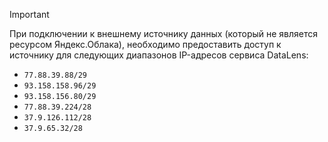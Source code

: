 > [!IMPORTANT]
>
> При подключении к внешнему источнику данных (который не является ресурсом Яндекс.Облака), необходимо предоставить доступ 
к источнику для следующих диапазонов IP-адресов сервиса DataLens: 
> - `77.88.39.88/29`
> - `93.158.158.96/29`
> - `93.158.156.80/29`
> - `77.88.39.224/28`
> - `37.9.126.112/28`
> - `37.9.65.32/28`